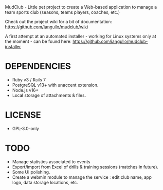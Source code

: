 MudClub - Little pet project to create a Web-based application to manage a team sports club (seasons, teams  players, coaches, etc.)

Check out the project wiki for a bit of documentation: https://github.com/iangullo/mudclub/wiki

A first attempt at an automated installer - working for Linux systems only at the moment - can be found here: https://github.com/iangullo/mudclub-installer

DEPENDENCIES
==
* Ruby v3 / Rails 7
* PostgreSQL v13+ with unaccent extension.
* Node.js v16+
* Local storage of attachments & files.

LICENSE
==
* GPL-3.0-only

TODO
==
* Manage statistics associated to events
* Export/import from Excel of drills & training sessions (matches in future).
* Some UI polishing.
* Create a webmin module to manage the service : edit club name, app logo, data storage locations, etc.
